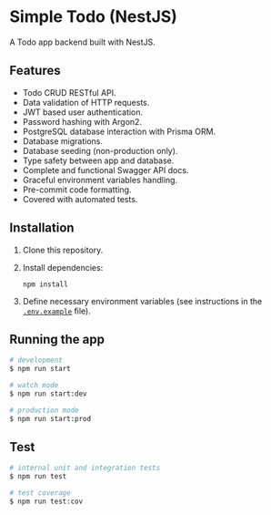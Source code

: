 # Simple Todo (NestJS)

A Todo app backend built with NestJS.

## Features

- Todo CRUD RESTful API.
- Data validation of HTTP requests.
- JWT based user authentication.
- Password hashing with Argon2.
- PostgreSQL database interaction with Prisma ORM.
- Database migrations.
- Database seeding (non-production only).
- Type safety between app and database.
- Complete and functional Swagger API docs.
- Graceful environment variables handling.
- Pre-commit code formatting.
- Covered with automated tests.

## Installation

1.  Clone this repository.

1.  Install dependencies:

        npm install

1.  Define necessary environment variables (see instructions in the [`.env.example`](`.env.example`) file).

## Running the app

```bash
# development
$ npm run start

# watch mode
$ npm run start:dev

# production mode
$ npm run start:prod
```

## Test

```bash
# internal unit and integration tests
$ npm run test

# test coverage
$ npm run test:cov
```
